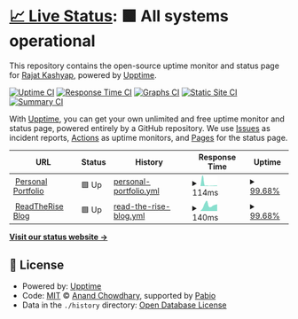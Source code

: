 # [📈 Live Status](https://STRK-ND.github.io/Site_uptime_skorasoft): <!--live status--> **🟩 All systems operational**

This repository contains the open-source uptime monitor and status page for [Rajat Kashyap](https://STRK-ND.github.io/Site_uptime_skorasoft), powered by [Upptime](https://github.com/upptime/upptime).

[![Uptime CI](https://github.com/STRK-ND/Site_uptime_skorasoft/workflows/Uptime%20CI/badge.svg)](https://github.com/STRK-ND/Site_uptime_skorasoft/actions?query=workflow%3A%22Uptime+CI%22)
[![Response Time CI](https://github.com/STRK-ND/Site_uptime_skorasoft/workflows/Response%20Time%20CI/badge.svg)](https://github.com/STRK-ND/Site_uptime_skorasoft/actions?query=workflow%3A%22Response+Time+CI%22)
[![Graphs CI](https://github.com/STRK-ND/Site_uptime_skorasoft/workflows/Graphs%20CI/badge.svg)](https://github.com/STRK-ND/Site_uptime_skorasoft/actions?query=workflow%3A%22Graphs+CI%22)
[![Static Site CI](https://github.com/STRK-ND/Site_uptime_skorasoft/workflows/Static%20Site%20CI/badge.svg)](https://github.com/STRK-ND/Site_uptime_skorasoft/actions?query=workflow%3A%22Static+Site+CI%22)
[![Summary CI](https://github.com/STRK-ND/Site_uptime_skorasoft/workflows/Summary%20CI/badge.svg)](https://github.com/STRK-ND/Site_uptime_skorasoft/actions?query=workflow%3A%22Summary+CI%22)

With [Upptime](https://upptime.js.org), you can get your own unlimited and free uptime monitor and status page, powered entirely by a GitHub repository. We use [Issues](https://github.com/STRK-ND/Site_uptime_skorasoft/issues) as incident reports, [Actions](https://github.com/STRK-ND/Site_uptime_skorasoft/actions) as uptime monitors, and [Pages](https://STRK-ND.github.io/Site_uptime_skorasoft) for the status page.

<!--start: status pages-->
<!-- This summary is generated by Upptime (https://github.com/upptime/upptime) -->
<!-- Do not edit this manually, your changes will be overwritten -->
<!-- prettier-ignore -->
| URL | Status | History | Response Time | Uptime |
| --- | ------ | ------- | ------------- | ------ |
| <img alt="" src="https://icons.duckduckgo.com/ip3/rajat-kashyap-portfolio.vercel.app.ico" height="13"> [Personal Portfolio](https://rajat-kashyap-portfolio.vercel.app) | 🟩 Up | [personal-portfolio.yml](https://github.com/STRK-ND/Site_uptime_skorasoft/commits/HEAD/history/personal-portfolio.yml) | <details><summary><img alt="Response time graph" src="./graphs/personal-portfolio/response-time-week.png" height="20"> 114ms</summary><br><a href="https://STRK-ND.github.io/Site_uptime_skorasoft/history/personal-portfolio"><img alt="Response time 176" src="https://img.shields.io/endpoint?url=https%3A%2F%2Fraw.githubusercontent.com%2FSTRK-ND%2FSite_uptime_skorasoft%2FHEAD%2Fapi%2Fpersonal-portfolio%2Fresponse-time.json"></a><br><a href="https://STRK-ND.github.io/Site_uptime_skorasoft/history/personal-portfolio"><img alt="24-hour response time 56" src="https://img.shields.io/endpoint?url=https%3A%2F%2Fraw.githubusercontent.com%2FSTRK-ND%2FSite_uptime_skorasoft%2FHEAD%2Fapi%2Fpersonal-portfolio%2Fresponse-time-day.json"></a><br><a href="https://STRK-ND.github.io/Site_uptime_skorasoft/history/personal-portfolio"><img alt="7-day response time 114" src="https://img.shields.io/endpoint?url=https%3A%2F%2Fraw.githubusercontent.com%2FSTRK-ND%2FSite_uptime_skorasoft%2FHEAD%2Fapi%2Fpersonal-portfolio%2Fresponse-time-week.json"></a><br><a href="https://STRK-ND.github.io/Site_uptime_skorasoft/history/personal-portfolio"><img alt="30-day response time 249" src="https://img.shields.io/endpoint?url=https%3A%2F%2Fraw.githubusercontent.com%2FSTRK-ND%2FSite_uptime_skorasoft%2FHEAD%2Fapi%2Fpersonal-portfolio%2Fresponse-time-month.json"></a><br><a href="https://STRK-ND.github.io/Site_uptime_skorasoft/history/personal-portfolio"><img alt="1-year response time 176" src="https://img.shields.io/endpoint?url=https%3A%2F%2Fraw.githubusercontent.com%2FSTRK-ND%2FSite_uptime_skorasoft%2FHEAD%2Fapi%2Fpersonal-portfolio%2Fresponse-time-year.json"></a></details> | <details><summary><a href="https://STRK-ND.github.io/Site_uptime_skorasoft/history/personal-portfolio">99.68%</a></summary><a href="https://STRK-ND.github.io/Site_uptime_skorasoft/history/personal-portfolio"><img alt="All-time uptime 99.98%" src="https://img.shields.io/endpoint?url=https%3A%2F%2Fraw.githubusercontent.com%2FSTRK-ND%2FSite_uptime_skorasoft%2FHEAD%2Fapi%2Fpersonal-portfolio%2Fuptime.json"></a><br><a href="https://STRK-ND.github.io/Site_uptime_skorasoft/history/personal-portfolio"><img alt="24-hour uptime 100.00%" src="https://img.shields.io/endpoint?url=https%3A%2F%2Fraw.githubusercontent.com%2FSTRK-ND%2FSite_uptime_skorasoft%2FHEAD%2Fapi%2Fpersonal-portfolio%2Fuptime-day.json"></a><br><a href="https://STRK-ND.github.io/Site_uptime_skorasoft/history/personal-portfolio"><img alt="7-day uptime 99.68%" src="https://img.shields.io/endpoint?url=https%3A%2F%2Fraw.githubusercontent.com%2FSTRK-ND%2FSite_uptime_skorasoft%2FHEAD%2Fapi%2Fpersonal-portfolio%2Fuptime-week.json"></a><br><a href="https://STRK-ND.github.io/Site_uptime_skorasoft/history/personal-portfolio"><img alt="30-day uptime 99.88%" src="https://img.shields.io/endpoint?url=https%3A%2F%2Fraw.githubusercontent.com%2FSTRK-ND%2FSite_uptime_skorasoft%2FHEAD%2Fapi%2Fpersonal-portfolio%2Fuptime-month.json"></a><br><a href="https://STRK-ND.github.io/Site_uptime_skorasoft/history/personal-portfolio"><img alt="1-year uptime 99.98%" src="https://img.shields.io/endpoint?url=https%3A%2F%2Fraw.githubusercontent.com%2FSTRK-ND%2FSite_uptime_skorasoft%2FHEAD%2Fapi%2Fpersonal-portfolio%2Fuptime-year.json"></a></details>
| <img alt="" src="https://icons.duckduckgo.com/ip3/readtherise.vercel.app.ico" height="13"> [ReadTheRise Blog](https://readtherise.vercel.app) | 🟩 Up | [read-the-rise-blog.yml](https://github.com/STRK-ND/Site_uptime_skorasoft/commits/HEAD/history/read-the-rise-blog.yml) | <details><summary><img alt="Response time graph" src="./graphs/read-the-rise-blog/response-time-week.png" height="20"> 140ms</summary><br><a href="https://STRK-ND.github.io/Site_uptime_skorasoft/history/read-the-rise-blog"><img alt="Response time 155" src="https://img.shields.io/endpoint?url=https%3A%2F%2Fraw.githubusercontent.com%2FSTRK-ND%2FSite_uptime_skorasoft%2FHEAD%2Fapi%2Fread-the-rise-blog%2Fresponse-time.json"></a><br><a href="https://STRK-ND.github.io/Site_uptime_skorasoft/history/read-the-rise-blog"><img alt="24-hour response time 145" src="https://img.shields.io/endpoint?url=https%3A%2F%2Fraw.githubusercontent.com%2FSTRK-ND%2FSite_uptime_skorasoft%2FHEAD%2Fapi%2Fread-the-rise-blog%2Fresponse-time-day.json"></a><br><a href="https://STRK-ND.github.io/Site_uptime_skorasoft/history/read-the-rise-blog"><img alt="7-day response time 140" src="https://img.shields.io/endpoint?url=https%3A%2F%2Fraw.githubusercontent.com%2FSTRK-ND%2FSite_uptime_skorasoft%2FHEAD%2Fapi%2Fread-the-rise-blog%2Fresponse-time-week.json"></a><br><a href="https://STRK-ND.github.io/Site_uptime_skorasoft/history/read-the-rise-blog"><img alt="30-day response time 161" src="https://img.shields.io/endpoint?url=https%3A%2F%2Fraw.githubusercontent.com%2FSTRK-ND%2FSite_uptime_skorasoft%2FHEAD%2Fapi%2Fread-the-rise-blog%2Fresponse-time-month.json"></a><br><a href="https://STRK-ND.github.io/Site_uptime_skorasoft/history/read-the-rise-blog"><img alt="1-year response time 155" src="https://img.shields.io/endpoint?url=https%3A%2F%2Fraw.githubusercontent.com%2FSTRK-ND%2FSite_uptime_skorasoft%2FHEAD%2Fapi%2Fread-the-rise-blog%2Fresponse-time-year.json"></a></details> | <details><summary><a href="https://STRK-ND.github.io/Site_uptime_skorasoft/history/read-the-rise-blog">99.68%</a></summary><a href="https://STRK-ND.github.io/Site_uptime_skorasoft/history/read-the-rise-blog"><img alt="All-time uptime 99.96%" src="https://img.shields.io/endpoint?url=https%3A%2F%2Fraw.githubusercontent.com%2FSTRK-ND%2FSite_uptime_skorasoft%2FHEAD%2Fapi%2Fread-the-rise-blog%2Fuptime.json"></a><br><a href="https://STRK-ND.github.io/Site_uptime_skorasoft/history/read-the-rise-blog"><img alt="24-hour uptime 100.00%" src="https://img.shields.io/endpoint?url=https%3A%2F%2Fraw.githubusercontent.com%2FSTRK-ND%2FSite_uptime_skorasoft%2FHEAD%2Fapi%2Fread-the-rise-blog%2Fuptime-day.json"></a><br><a href="https://STRK-ND.github.io/Site_uptime_skorasoft/history/read-the-rise-blog"><img alt="7-day uptime 99.68%" src="https://img.shields.io/endpoint?url=https%3A%2F%2Fraw.githubusercontent.com%2FSTRK-ND%2FSite_uptime_skorasoft%2FHEAD%2Fapi%2Fread-the-rise-blog%2Fuptime-week.json"></a><br><a href="https://STRK-ND.github.io/Site_uptime_skorasoft/history/read-the-rise-blog"><img alt="30-day uptime 99.88%" src="https://img.shields.io/endpoint?url=https%3A%2F%2Fraw.githubusercontent.com%2FSTRK-ND%2FSite_uptime_skorasoft%2FHEAD%2Fapi%2Fread-the-rise-blog%2Fuptime-month.json"></a><br><a href="https://STRK-ND.github.io/Site_uptime_skorasoft/history/read-the-rise-blog"><img alt="1-year uptime 99.96%" src="https://img.shields.io/endpoint?url=https%3A%2F%2Fraw.githubusercontent.com%2FSTRK-ND%2FSite_uptime_skorasoft%2FHEAD%2Fapi%2Fread-the-rise-blog%2Fuptime-year.json"></a></details>

<!--end: status pages-->

[**Visit our status website →**](https://STRK-ND.github.io/Site_uptime_skorasoft)

## 📄 License

- Powered by: [Upptime](https://github.com/upptime/upptime)
- Code: [MIT](./LICENSE) © [Anand Chowdhary](https://anandchowdhary.com), supported by [Pabio](https://pabio.com)
- Data in the `./history` directory: [Open Database License](https://opendatacommons.org/licenses/odbl/1-0/)
